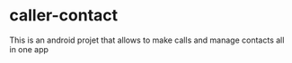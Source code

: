 # caller-contact
This is an android projet that allows to make calls and manage contacts all in one app
